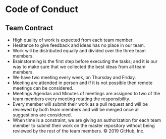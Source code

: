 Code of Conduct
================

## Team Contract

  - High quality of work is expected from each team member.
  - Hesitance to give feedback and ideas has no place in our team.
  - Work will be distributed equally and divided over the three team
    members.
  - Brainstorming is the first step before executing the tasks; and it
    is our way to make sure that we collected the best ideas from all
    team members.
  - We have two meeting every week, on Thursday and Friday.
  - Meeting are attended in person and if it is not possible then remote
    meetings can be considered.
  - Meetings Agendas and Minutes of meetings are assigned to two of the
    team members every meeting rotating the responsibility.
  - Every member will submit their work as a pull request and will be
    reviewed by both team members and will be merged once all
    suggestions are considered.
  - When time is a constraint, we are giving an authorization for each
    team member to submit their work on the master repository without
    being reviewed by the rest of the team members. © 2019 GitHub, Inc.
